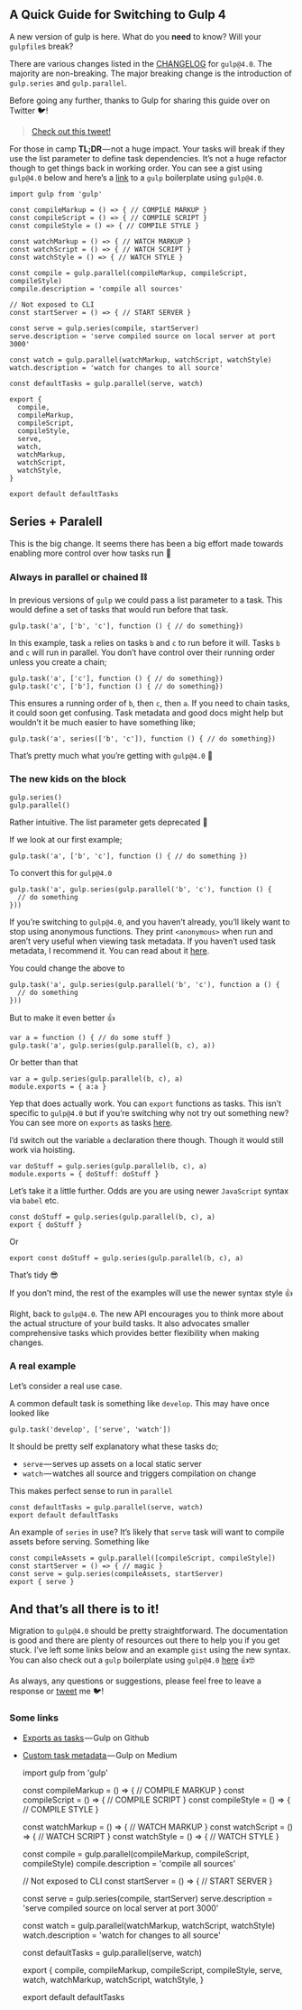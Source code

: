 ## A Quick Guide for Switching to Gulp 4

A new version of gulp is here. What do you **need** to know? Will your `gulpfile`s break?

There are various changes listed in the [CHANGELOG](https://github.com/gulpjs/gulp/blob/4.0/CHANGELOG.md) for `gulp@4.0`. The majority are non-breaking. The major breaking change is the introduction of `gulp.series` and `gulp.parallel`.

Before going any further, thanks to Gulp for sharing this guide over on Twitter 🐦!

> [Check out this tweet!](https://twitter.com/gulpjs/status/957412715974164480?ref_src=twsrc%5Etfw)

For those in camp **TL;DR** — not a huge impact. Your tasks will break if they use the list parameter to define task dependencies. It’s not a huge refactor though to get things back in working order. You can see a gist using `gulp@4.0` below and here’s a [link](https://github.com/jh3y/gulp-boilerplate) to a `gulp` boilerplate using `gulp@4.0`.

    import gulp from 'gulp'
    
    const compileMarkup = () => { // COMPILE MARKUP }
    const compileScript = () => { // COMPILE SCRIPT }
    const compileStyle = () => { // COMPILE STYLE }
    
    const watchMarkup = () => { // WATCH MARKUP }
    const watchScript = () => { // WATCH SCRIPT }
    const watchStyle = () => { // WATCH STYLE }
    
    const compile = gulp.parallel(compileMarkup, compileScript, compileStyle)
    compile.description = 'compile all sources'
    
    // Not exposed to CLI
    const startServer = () => { // START SERVER }
    
    const serve = gulp.series(compile, startServer)
    serve.description = 'serve compiled source on local server at port 3000'
    
    const watch = gulp.parallel(watchMarkup, watchScript, watchStyle)
    watch.description = 'watch for changes to all source'
    
    const defaultTasks = gulp.parallel(serve, watch)
    
    export {
      compile,
      compileMarkup,
      compileScript,
      compileStyle,
      serve,
      watch,
      watchMarkup,
      watchScript,
      watchStyle,
    }
    
    export default defaultTasks

Series + Paralell
-----------------

This is the big change. It seems there has been a big effort made towards enabling more control over how tasks run 🛂

### Always in parallel or chained ⛓

In previous versions of `gulp` we could pass a list parameter to a task. This would define a set of tasks that would run before that task.

    gulp.task('a', ['b', 'c'], function () { // do something})

In this example, task `a` relies on tasks `b` and `c` to run before it will. Tasks `b` and `c` will run in parallel. You don’t have control over their running order unless you create a chain;

    gulp.task('a', ['c'], function () { // do something})
    gulp.task('c', ['b'], function () { // do something})

This ensures a running order of `b`, then `c`, then `a`. If you need to chain tasks, it could soon get confusing. Task metadata and good docs might help but wouldn’t it be much easier to have something like;

    gulp.task('a', series(['b', 'c']), function () { // do something})

That’s pretty much what you’re getting with `gulp@4.0` 🎉

### The new kids on the block

    gulp.series()
    gulp.parallel()

Rather intuitive. The list parameter gets deprecated 👢

If we look at our first example;

    gulp.task('a', ['b', 'c'], function () { // do something })

To convert this for `gulp@4.0`

    gulp.task('a', gulp.series(gulp.parallel('b', 'c'), function () {
      // do something
    }))

If you’re switching to `gulp@4.0`, and you haven’t already, you’ll likely want to stop using anonymous functions. They print `<anonymous>` when run and aren’t very useful when viewing task metadata. If you haven’t used task metadata, I recommend it. You can read about it [here](https://medium.com/gulpjs/gulp-sips-custom-task-metadata-9a2dc80ac7b1).

You could change the above to

    gulp.task('a', gulp.series(gulp.parallel('b', 'c'), function a () {
      // do something
    }))

But to make it even better 👍

    var a = function () { // do some stuff }
    gulp.task('a', gulp.series(gulp.parallel(b, c), a))

Or better than that

    var a = gulp.series(gulp.parallel(b, c), a)
    module.exports = { a:a }

Yep that does actually work. You can `export` functions as tasks. This isn’t specific to `gulp@4.0` but if you’re switching why not try out something new? You can see more on `exports` as tasks [here](https://github.com/gulpjs/gulp/blob/master/docs/recipes/exports-as-tasks.md).

I’d switch out the variable `a` declaration there though. Though it would still work via hoisting.

    var doStuff = gulp.series(gulp.parallel(b, c), a)
    module.exports = { doStuff: doStuff }

Let’s take it a little further. Odds are you are using newer `JavaScript` syntax via `babel` etc.

    const doStuff = gulp.series(gulp.parallel(b, c), a)
    export { doStuff }

Or

    export const doStuff = gulp.series(gulp.parallel(b, c), a)

That’s tidy 😎

If you don’t mind, the rest of the examples will use the newer syntax style 👍

Right, back to `gulp@4.0`. The new API encourages you to think more about the actual structure of your build tasks. It also advocates smaller comprehensive tasks which provides better flexibility when making changes.

### A real example

Let’s consider a real use case.

A common default task is something like `develop`. This may have once looked like

    gulp.task('develop', ['serve', 'watch'])

It should be pretty self explanatory what these tasks do;

*   `serve` — serves up assets on a local static server
*   `watch` — watches all source and triggers compilation on change

This makes perfect sense to run in `parallel`

    const defaultTasks = gulp.parallel(serve, watch)
    export default defaultTasks

An example of `series` in use? It’s likely that `serve` task will want to compile assets before serving. Something like

    const compileAssets = gulp.parallel([compileScript, compileStyle])
    const startServer = () => { // magic }
    const serve = gulp.series(compileAssets, startServer)
    export { serve }

And that’s all there is to it!
------------------------------

Migration to `gulp@4.0` should be pretty straightforward. The documentation is good and there are plenty of resources out there to help you if you get stuck. I’ve left some links below and an example `gist` using the new syntax. You can also check out a `gulp` boilerplate using `gulp@4.0` [here](https://github.com/jh3y/gulp-boilerplate) 👍🤓

As always, any questions or suggestions, please feel free to leave a response or [tweet](https://twitter.com/@jh3yy) me 🐦!

### Some links

*   [Exports as tasks](https://github.com/gulpjs/gulp/blob/master/docs/recipes/exports-as-tasks.md) — Gulp on Github
*   [Custom task metadata ](https://medium.com/gulpjs/gulp-sips-custom-task-metadata-9a2dc80ac7b1)— Gulp on Medium

    import gulp from 'gulp'
    
    const compileMarkup = () => { // COMPILE MARKUP }
    const compileScript = () => { // COMPILE SCRIPT }
    const compileStyle = () => { // COMPILE STYLE }
    
    const watchMarkup = () => { // WATCH MARKUP }
    const watchScript = () => { // WATCH SCRIPT }
    const watchStyle = () => { // WATCH STYLE }
    
    const compile = gulp.parallel(compileMarkup, compileScript, compileStyle)
    compile.description = 'compile all sources'
    
    // Not exposed to CLI
    const startServer = () => { // START SERVER }
    
    const serve = gulp.series(compile, startServer)
    serve.description = 'serve compiled source on local server at port 3000'
    
    const watch = gulp.parallel(watchMarkup, watchScript, watchStyle)
    watch.description = 'watch for changes to all source'
    
    const defaultTasks = gulp.parallel(serve, watch)
    
    export {
      compile,
      compileMarkup,
      compileScript,
      compileStyle,
      serve,
      watch,
      watchMarkup,
      watchScript,
      watchStyle,
    }
    
    export default defaultTasks